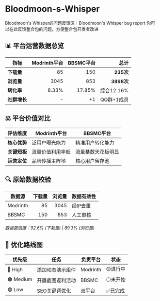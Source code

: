 # Bloodmoon-s-Whisper
Bloodmoon's Whisper的问题反馈区｜Bloodmoon's Whisper bug report
你可以在此反馈整合包的问题，方便整合包开发者改进
## 📊 平台运营数据总览

| 指标           | Modrinth平台 | BBSMC平台 | 总计          |
|----------------|-------------:|----------:|--------------:|
| **下载量**     | 85           | 150       | **235次**      |
| **浏览量**     | 3045        | 853       | **3898次**   |
| **转化率**     | 8.33%        | 17.85%    | 综合12.16%     |
| **社群增长**   | -            | +1        | QQ群+1成员    |
## ⚖️ 平台价值对比

| 评估维度       | Modrinth平台              | BBSMC平台                |
|----------------|---------------------------|--------------------------|
| **核心优势**   | 泛用户曝光能力            | 精准用户转化能力         |
| **关键短板**   | 流量价值利用率低          | 流量基数天花板明显       |
| **运营定位**   | 品牌传播主阵地            | 核心用户留存池           |
## 🔍 原始数据校验

| 数据源    | 下载量 | 浏览量 | 数据有效性  |
|-----------|-------:|-------:|-------------|
| Modrinth  | 85     | 3045  | 经IP去重    |
| BBSMC     | 150     | 853    | 人工审核    |

*数据置信度：92.6% (下载量) | 89.3% (浏览量)*
## 🚀 优化路线图

| 优先级 | 任务                          | 负责平台    | 状态  |
|--------|-------------------------------|-------------|-------|
| 🔴 High | 添加动态演示组件              | Modrinth    | 🟡进行中 |
| 🟠 Medium | 开展截图返利活动            | BBSMC       | ⚪未开始 |
| 🟢 Low  | SEO关键词优化                 | 双平台      | ✅已完成 |
